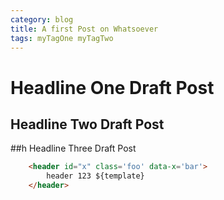 ```yaml
---
category: blog
title: A first Post on Whatsoever
tags: myTagOne myTagTwo
---
```


# Headline One Draft Post
## Headline Two Draft Post
##h Headline Three Draft Post


```html
    <header id="x" class='foo' data-x='bar'>
        header 123 ${template}
    </header>
```